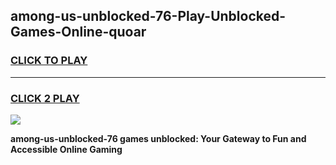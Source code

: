 
## among-us-unblocked-76-Play-Unblocked-Games-Online-quoar
<h3>
<a href="https://premium76.site?title=among-us-unblocked-76&ref=25A">CLICK TO PLAY</a></h3>
<hr>

<h3>
<a href="https://premium76.site?title=among-us-unblocked-76&ref=25A">CLICK 2 PLAY</a>
  
</h3>

<a href="https://premium76.site?title=among-us-unblocked-76&ref=25A"><img src="https://clearcache.store/games.png"></a>


**among-us-unblocked-76 games unblocked: Your Gateway to Fun and Accessible Online Gaming**
